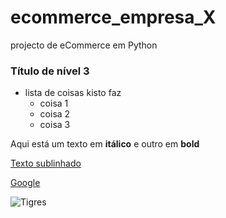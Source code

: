 # ecommerce_empresa_X
projecto de eCommerce em Python

### Título de nível 3

- lista de coisas kisto faz
   -   coisa 1
   -   coisa 2
   -   coisa 3

Aqui está um texto em __itálico__ e outro em **bold** 


<u>Texto sublinhado</u>

[Google](http://www.google.com)

![Tigres](https://static.vecteezy.com/ti/fotos-gratis/t2/23701963-selvagem-leopardo-animal-ilustracao-ai-generativo-gratis-foto.jpg)
